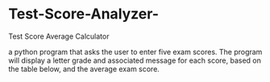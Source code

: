# Test-Score-Analyzer-
Test Score Average Calculator

a python program that asks the user to enter five exam scores. The program will display a letter grade and associated message for each score, based on the table below, and the average exam score.
